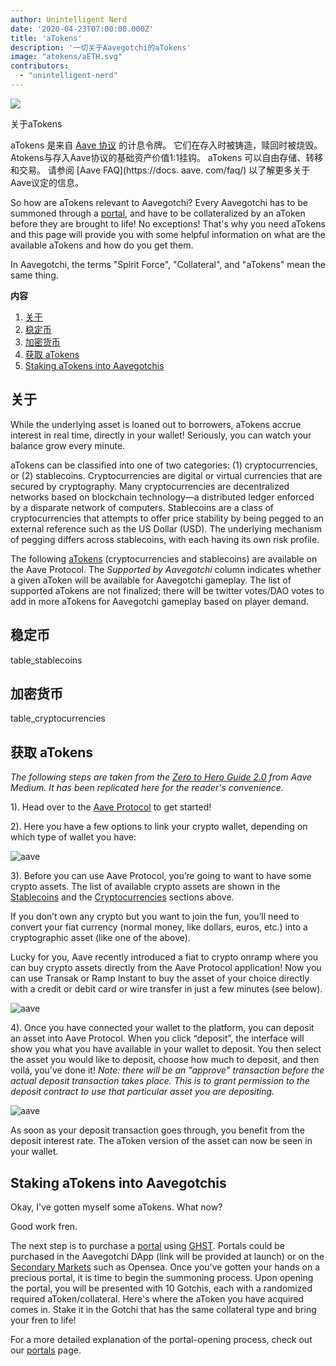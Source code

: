 ```yaml
---
author: Unintelligent Nerd
date: '2020-04-23T07:00:00.000Z'
title: 'aTokens'
description: '一切关于Aavegotchi的aTokens'
image: "atokens/aETH.svg"
contributors:
  - "unintelligent-nerd"
---
```


<div class="headerImageContainer">
<img class="headerImage" src="/atokens/aETH.png">
<p class="headerImageText">关于aTokens</p>
</div>

aTokens 是来自 [Aave 协议](https://aave.com) 的计息令牌。 它们在存入时被铸造，赎回时被烧毁。 Atokens与存入Aave协议的基础资产价值1:1挂钩。 aTokens 可以自由存储、转移和交易。 请参阅 [Aave FAQ](https://docs. aave. com/faq/) 以了解更多关于Aave议定的信息。

So how are aTokens relevant to Aavegotchi? Every Aavegotchi has to be summoned through a [portal](/pages/portals), and have to be collateralized by an aToken before they are brought to life! No exceptions! That's why you need aTokens and this page will provide you with some helpful information on what are the available aTokens and how do you get them.

In Aavegotchi, the terms "Spirit Force", "Collateral", and "aTokens" mean the same thing.

<div class="contentsBox">

**内容**

<ol>
<li><a href=#about>关于</a></li>
<li><a href=#stablecoins>稳定币</a></li>
<li><a href=#cryptocurrencies>加密货币</a></li>
<li><a href=#getting-atokens>获取 aTokens</a></li>
<li><a href=#staking-atokens-into-aavegotchis>Staking aTokens into Aavegotchis</a></li>
</ol>

</div>

## 关于

While the underlying asset is loaned out to borrowers, aTokens accrue interest in real time, directly in your wallet! Seriously, you can watch your balance grow every minute.

aTokens can be classified into one of two categories: (1) cryptocurrencies, or (2) stablecoins. Cryptocurrencies are digital or virtual currencies that are secured by cryptography. Many cryptocurrencies are decentralized networks based on blockchain technology—a distributed ledger enforced by a disparate network of computers. Stablecoins are a class of cryptocurrencies that attempts to offer price stability by being pegged to an external reference such as the US Dollar (USD). The underlying mechanism of pegging differs across stablecoins, with each having its own risk profile.


The following [aTokens](https://docs.aave.com/developers/deployed-contracts/deployed-contract-instances) (cryptocurrencies and stablecoins) are available on the Aave Protocol. The *Supported by Aavegotchi* column indicates whether a given aToken will be available for Aavegotchi gameplay. The list of supported aTokens are not finalized; there will be twitter votes/DAO votes to add in more aTokens for Aavegotchi gameplay based on player demand.

## 稳定币

table_stablecoins

## 加密货币

table_cryptocurrencies

## 获取 aTokens

*The following steps are taken from the [Zero to Hero Guide 2.0](https://medium.com/aave/zero-to-hero-guide-2-0-dadce0f3e834) from Aave Medium. It has been replicated here for the reader's convenience.*

1). Head over to the <a href = "https://app.aave.com/">Aave Protocol</a> to get started!

2). Here you have a few options to link your crypto wallet, depending on which type of wallet you have:

<img src = "/atokens/connect-your-wallet.png" alt = "aave" class="bodyImage" />

3). Before you can use Aave Protocol, you’re going to want to have some crypto assets. The list of available crypto assets are shown in the <a href=#stablecoins>Stablecoins</a> and the <a href=#cryptocurrencies>Cryptocurrencies</a> sections above.

If you don’t own any crypto but you want to join the fun, you’ll need to convert your fiat currency (normal money, like dollars, euros, etc.) into a cryptographic asset (like one of the above).

Lucky for you, Aave recently introduced a fiat to crypto onramp where you can buy crypto assets directly from the Aave Protocol application! Now you can use Transak or Ramp Instant to buy the asset of your choice directly with a credit or debit card or wire transfer in just a few minutes (see below).

<img src = "/atokens/buy-with-fiat.png" alt = "aave" class="bodyImage" />

4). Once you have connected your wallet to the platform, you can deposit an asset into Aave Protocol. When you click “deposit”, the interface will show you what you have available in your wallet to deposit. You then select the asset you would like to deposit, choose how much to deposit, and then voilá, you’ve done it! *Note: there will be an "approve" transaction before the actual deposit transaction takes place. This is to grant permission to the deposit contract to use that particular asset you are depositing.*

<img src = "/atokens/deposit.gif" alt = "aave" class="bodyImage" />

As soon as your deposit transaction goes through, you benefit from the deposit interest rate. The aToken version of the asset can now be seen in your wallet.

## Staking aTokens into Aavegotchis

Okay, I've gotten myself some aTokens. What now?

Good work fren.

The next step is to purchase a [portal](/portals) using [GHST](/ghst). Portals could be purchased in the Aavegotchi DApp (link will be provided at launch) or on the [Secondary Markets](/marketplace) such as Opensea. Once you've gotten your hands on a precious portal, it is time to begin the summoning process. Upon opening the portal, you will be presented with 10 Gotchis, each with a randomized required aToken/collateral. Here's where the aToken you have acquired comes in. Stake it in the Gotchi that has the same collateral type and bring your fren to life!

For a more detailed explanation of the portal-opening process, check out our [portals](/portals) page.